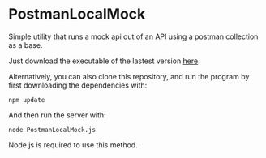 # PostmanLocalMock

Simple utility that runs a mock api out of an API using a postman collection as a base.

Just download the executable of the lastest version [here](https://github.com/dandimrod/PostmanLocalMock/releases/latest).

Alternatively, you can also clone this repository, and run the program by first downloading the dependencies with:

    npm update

And then run the server with:

    node PostmanLocalMock.js

Node.js is required to use this method.
